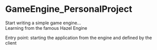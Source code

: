 # GameEngine_PersonalProject  
Start writing a simple game engine...  
Learning from the famous Hazel Engine  

Entry point: starting the application from the engine and defined by the client  
